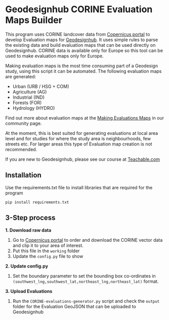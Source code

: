 # Geodesignhub CORINE Evaluation Maps Builder
This program uses CORINE landcover data from [Copernicus portal](https://land.copernicus.eu/) to develop Evaluation maps for [Geodesignhub](https://www.geodesignhub.com/). It uses simple rules to parse the existing data and build evaluation maps that can be used directly on Geodesignhub. CORINE data is available only for Europe so this tool can be used to make evaluation maps only for Europe.

Making evaluation maps is the most time consuming part of a Geodesign study, using this script it can be automated. The following evaluation maps are generated: 

* Urban (URB / HSG + COM)
* Agriculture (AG)
* Industrial (IND)
* Forests (FOR)
* Hydrology (HYDRO)

Find out more about evaluation maps at the [Making Evaluations Maps](https://community.geodesignhub.com/t/making-evaluation-maps/62) in our community page. 


At the moment, this is best suited for generating evaluations at local area level and for studies for where the study area is neighbourhoods, few streets etc. For larger areas this type of Evaluation map creation is not recommended. 

If you are new to Geodesignhub, please see our course at [Teachable.com](https://geodesignhub.teachable.com/p/geodesign-with-geodesignhub/)  

## Installation
Use the requirements.txt file to install libraries that are required for the program

```
pip install requirements.txt
```

## 3-Step process
**1. Download raw data**

1. Go to [Copernicus portal](https://land.copernicus.eu/) to order and download the CORINE vector data and clip it to your area of interest.
2. Put this file in the ```working``` folder
3. Update the ```config.py``` file to show 

**2. Update config.py**

1. Set the boundary parameter to set the bounding box co-ordinates in `(southwest_lng,southwest_lat,northeast_lng,northeast_lat)` format. 

**3. Upload Evaluations**

1. Run the `CORINE-evaluations-generator.py` script and check the `output` folder for the Evaluation GeoJSON that can be uploaded to Geodesignhub


